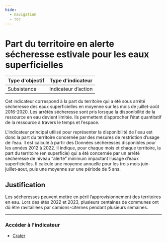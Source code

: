 ```yaml
---
hide:
  - navigation
  - toc
---
```



# Part du territoire en alerte sécheresse estivale pour les eaux superficielles

|Type d'objectif|Type d'indicateur|
|--|--|
|Subsistance|Indicateur d’action|

Cet indicateur correspond à la part du territoire qui a été sous arrêté sécheresse des eaux superficielles en moyenne sur les mois de juillet-août 2016-2020.
Les arrêtés sécheresse sont pris lorsque la disponibilité de la ressource en eau devient limitée. Ils permettent d’approcher l’état quantitatif de la ressource à travers le temps et l’espace. 

L'indicateur principal utilisé pour représenter la disponibilité de l'eau est donc la part du territoire concernée par des mesures de restriction d’usage de l’eau. Il est calculé à partir des Données sécheresses disponibles pour les années 2012 à 2022. Il indique, pour chaque mois et chaque territoire, la part du territoire (en
superficie) qui a été concernée par un arrêté sécheresse de niveau “alerte” minimum impactant l’usage d’eaux superficielles. Il calcule une moyenne annuelle pour les trois mois juin-juillet-aout, puis une moyenne sur une période de 5 ans.

## Justification

Les sécheresses peuvent mettre en péril l’approvisionnement des territoires en eau. Lors des étés 2022 et 2023, plusieurs centaines de communes ont dû être ravitaillées par camions-citernes pendant plusieurs semaines.

---

### Accéder à l'indicateur

- [Crater](https://crater.resiliencealimentaire.org/carte/eau-alertes-secheresse/epci)






<style>
  .md-content {
    max-width: 800px;
    margin: 0 auto; /* Centrer avec des marges égales */
}</style>
